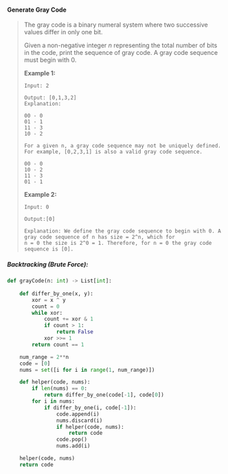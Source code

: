 #### Generate Gray Code

> The gray code is a binary numeral system where two successive values differ in only one bit.
>
> Given a non-negative integer _n_ representing the total number of bits in the code, print the sequence of gray code. A gray code sequence must begin with 0.
>
> **Example 1:**
>
> ```
> Input: 2
>
> Output: [0,1,3,2]
> Explanation:
>
> 00 - 0
> 01 - 1
> 11 - 3
> 10 - 2
>
> For a given n, a gray code sequence may not be uniquely defined.
> For example, [0,2,3,1] is also a valid gray code sequence.
>
> 00 - 0
> 10 - 2
> 11 - 3
> 01 - 1
> ```
>
> **Example 2:**
>
> ```
> Input: 0
>
> Output:[0]
>
> Explanation: We define the gray code sequence to begin with 0. A gray code sequence of n has size = 2^n, which for 
> n = 0 the size is 2^0 = 1. Therefore, for n = 0 the gray code sequence is [0].
> ```

##### Backtracking \(Brute Force\):

```py
def grayCode(n: int) -> List[int]:
    
    def differ_by_one(x, y):
        xor = x ^ y
        count = 0
        while xor:
            count += xor & 1
            if count > 1:
                return False
            xor >>= 1
        return count == 1

    num_range = 2**n
    code = [0]
    nums = set([i for i in range(1, num_range)])

    def helper(code, nums):
        if len(nums) == 0:
            return differ_by_one(code[-1], code[0])
        for i in nums:
            if differ_by_one(i, code[-1]):
                code.append(i)
                nums.discard(i)
                if helper(code, nums):
                    return code
                code.pop()
                nums.add(i)

    helper(code, nums)
    return code
```




